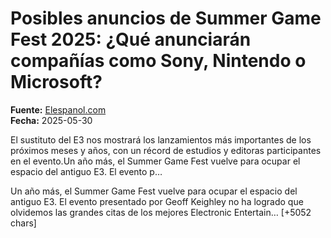 # Posibles anuncios de Summer Game Fest 2025: ¿Qué anunciarán compañías como Sony, Nintendo o Microsoft?

**Fuente:** [Elespanol.com](https://vandal.elespanol.com/noticia/1350780876/posibles-anuncios-de-summer-game-fest-2025-que-anunciaran-companias-como-sony-nintendo-o-microsoft/)  
**Fecha:** 2025-05-30

El sustituto del E3 nos mostrará los lanzamientos más importantes de los próximos meses y años, con un récord de estudios y editoras participantes en el evento.<!--aa--->Un año más, el Summer Game Fest vuelve para ocupar el espacio del antiguo E3. El evento p…

Un año más, el Summer Game Fest vuelve para ocupar el espacio del antiguo E3. El evento presentado por Geoff Keighley no ha logrado que olvidemos las grandes citas de los mejores Electronic Entertain… [+5052 chars]
